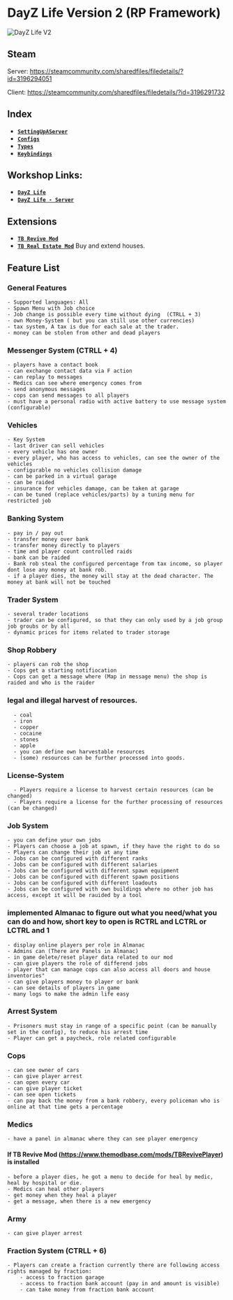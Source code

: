 # DayZ Life Version 2 (RP Framework)

![DayZ Life V2](./DayZLife2Logo.png)

## Steam
Server: https://steamcommunity.com/sharedfiles/filedetails/?id=3196294051 

Client: https://steamcommunity.com/sharedfiles/filedetails/?id=3196291732

## Index

- [**`SettingUpAServer`**](./SettingUpAServer.md)
- [**`Configs`**](./Configs/Readme.md)
- [**`Types`**](./Types.md)
- [**`Keybindings`**](./Keybindings.md)

## Workshop Links:

- [**`DayZ Life`**](https://steamcommunity.com/sharedfiles/filedetails/?id=3196291732)
- [**`DayZ Life - Server`**](https://steamcommunity.com/sharedfiles/filedetails/?id=3196294051)

## Extensions

- [**`TB Revive Mod`**](https://www.themodbase.com/mods/TBRevivePlayer) 
- [**`TB Real Estate Mod`**](https://www.themodbase.com/mods/TBRealEstate) Buy and extend houses.

## Feature List

### General Features

    - Supported languages: All
    - Spawn Menu with Job choice
    - Job change is possible every time without dying  (CTRLL + 3)
    - own Money-System ( but you can still use other currencies)
    - tax system, A tax is due for each sale at the trader.
    - money can be stolen from other and dead players

### Messenger System (CTRLL + 4)

    - players have a contact book
    - can exchange contact data via F action
    - can replay to messages
    - Medics can see where emergency comes from
    - send anonymous messages
    - cops can send messages to all players
    - must have a personal radio with active battery to use message system (configurable)

### Vehicles

    - Key System
    - last driver can sell vehicles
    - every vehicle has one owner
    - every player, who has access to vehicles, can see the owner of the vehicles
    - configurable no vehicles collision damage
    - can be parked in a virtual garage
    - can be raided
    - insurance for vehicles damage, can be taken at garage
    - can be tuned (replace vehicles/parts) by a tuning menu for restricted job

### Banking System

    - pay in / pay out
    - transfer money over bank
    - transfer money directly to players
    - time and player count controlled raids
    - bank can be raided
    - Bank rob steal the configured percentage from tax income, so player dont lose any money at bank rob.
    - if a player dies, the money will stay at the dead character. The money at bank will not be touched

### Trader System

    - several trader locations
    - trader can be configured, so that they can only used by a job group job groubs or by all
    - dynamic prices for items related to trader storage

### Shop Robbery 
    - players can rob the shop
    - Cops get a starting notifiocation
    - Cops can get a message where (Map in message menu) the shop is raided and who is the raider

### legal and illegal harvest of resources.

      - coal
      - iron
      - copper
      - cocaine
      - stones
      - apple
      - you can define own harvestable resources
      - (some) resources can be further processed into goods.

### License-System

      - Players require a license to harvest certain resources (can be changed)
      - Players require a license for the further processing of resources (can be changed)

### Job System

    - you can define your own jobs
    - Players can choose a job at spawn, if they have the right to do so
    - Players can change their job at any time
    - Jobs can be configured with different ranks
    - Jobs can be configured with different salaries
    - Jobs can be configured with different spawn equipment
    - Jobs can be configured with different spawn positions
    - Jobs can be configured with different loadouts
    - Jobs can be configured with own buildings where no other job has access, except it will be rauided by a tool

### implemented Almanac to figure out what you need/what you can do and how, short key to open is RCTRL and LCTRL or LCTRL and 1

    - display online players per role in Almanac
    - Admins can (There are Panels in Almanac)
    - in game delete/reset player data related to our mod
    - can give players the role of differend jobs
    - player that can manage cops can also access all doors and house inventories"
    - can give players money to player or bank
    - can see details of players in game
    - many logs to make the admin life easy

### Arrest System

    - Prisoners must stay in range of a specific point (can be manually set in the config), to reduce his arrest time
    - Player can get a paycheck, role related configurable

### Cops

    - can see owner of cars
    - can give player arrest
    - can open every car
    - can give player ticket
    - can see open tickets
    - can pay back the money from a bank robbery, every policeman who is online at that time gets a percentage

### Medics

    - have a panel in almanac where they can see player emergency

#### If TB Revive Mod (https://www.themodbase.com/mods/TBRevivePlayer) is installed

    - before a player dies, he got a menu to decide for heal by medic, heal by hospital or die.
    - Medics can heal other players
    - get money when they heal a player
    - get a message, when there is a new emergency

### Army

    - can give player arrest

### Fraction System (CTRLL + 6)

    - Players can create a fraction currently there are following access rights managed by fraction:
        - access to fraction garage
        - access to fraction bank account (pay in and amount is visible)
        - can take money from fraction bank account
